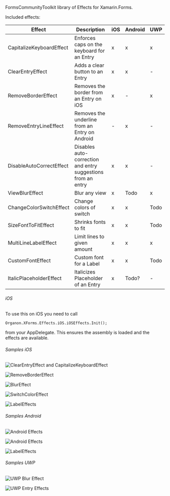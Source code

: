 FormsCommunityToolkit library of Effects for Xamarin.Forms.

Included effects:

| Effect                     | Description | iOS | Android | UWP |
|----------------------------|-------------|-----|---------|-----|
| CapitalizeKeyboardEffect | Enforces caps on the keyboard for an Entry | x | x | x |
| ClearEntryEffect | Adds a clear button to an Entry | x | x | - |
| RemoveBorderEffect | Removes the border from an Entry on iOS | x | - | x |
| RemoveEntryLineEffect | Removes the underline from an Entry on Android | - | x | - |
| DisableAutoCorrectEffect | Disables auto-correction and entry suggestions from an entry | x | x | - |
| ViewBlurEffect | Blur any view | x | Todo | x |
| ChangeColorSwitchEffect | Change colors of switch | x | x | Todo |
| SizeFontToFitEffect | Shrinks fonts to fit | x | x | Todo |
| MultiLineLabelEffect | Limit lines to given amount | x | x | x |
| CustomFontEffect | Custom font for a Label | x | x | Todo |
| ItalicPlaceholderEffect | Italicizes Placeholder of an Entry | x | Todo? | - |

###### iOS

To use this on iOS you need to call

```
Organon.XForms.Effects.iOS.iOSEffects.Init();
```

from your AppDelegate. This ensures the assembly is loaded and the effects are available.

###### Samples iOS

![ClearEntryEffect and CapitalizeKeyboardEffect](Media/ClearEntryAndAllCaps_thumb.gif)

![RemoveBorderEffect](Media/NoBorders_thumb.gif)

![BlurEffect](Media/BlurEffectiOS_thumb.gif)

![SwitchColorEffect](Media/SwitchColorEffectiOS_thumb.gif)

![LabelEffects](Media/LabelEffectsiOS_thumb.png)

###### Samples Android
![Android Effects](Media/AndroidEffects_thumb.gif)

![Android Effects](Media/SwitchColorEffectAndroid_thumb.gif)

![LabelEffects](Media/LabelEffectsAndroid_thumb.png)

###### Samples UWP
![UWP Blur Effect](Media/BlurEffectUWP_thumb.gif)

![UWP Entry Effects](Media/EntryEffectsUWP_thumb.gif)
